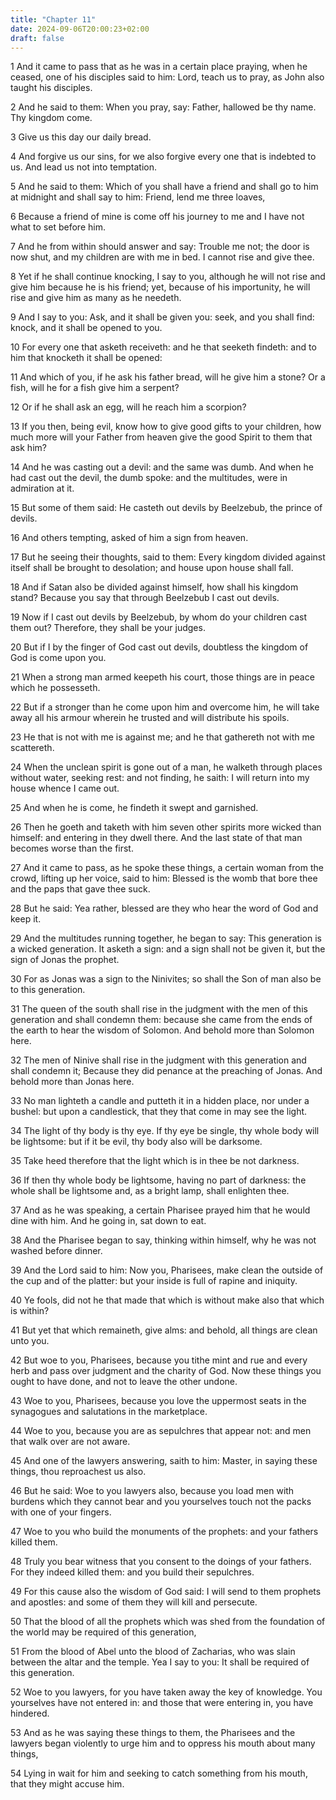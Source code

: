 ```yaml
---
title: "Chapter 11"
date: 2024-09-06T20:00:23+02:00
draft: false
---
```



1 And it came to pass that as he was in a certain place praying, when he ceased, one of his disciples said to him: Lord, teach us to pray, as John also taught his disciples.

2 And he said to them: When you pray, say: Father, hallowed be thy name. Thy kingdom come.

3 Give us this day our daily bread.

4 And forgive us our sins, for we also forgive every one that is indebted to us. And lead us not into temptation.

5 And he said to them: Which of you shall have a friend and shall go to him at midnight and shall say to him: Friend, lend me three loaves,

6 Because a friend of mine is come off his journey to me and I have not what to set before him.

7 And he from within should answer and say: Trouble me not; the door is now shut, and my children are with me in bed. I cannot rise and give thee.

8 Yet if he shall continue knocking, I say to you, although he will not rise and give him because he is his friend; yet, because of his importunity, he will rise and give him as many as he needeth.

9 And I say to you: Ask, and it shall be given you: seek, and you shall find: knock, and it shall be opened to you.

10 For every one that asketh receiveth: and he that seeketh findeth: and to him that knocketh it shall be opened:

11 And which of you, if he ask his father bread, will he give him a stone? Or a fish, will he for a fish give him a serpent?

12 Or if he shall ask an egg, will he reach him a scorpion?

13 If you then, being evil, know how to give good gifts to your children, how much more will your Father from heaven give the good Spirit to them that ask him?

14 And he was casting out a devil: and the same was dumb. And when he had cast out the devil, the dumb spoke: and the multitudes, were in admiration at it.

15 But some of them said: He casteth out devils by Beelzebub, the prince of devils.

16 And others tempting, asked of him a sign from heaven.

17 But he seeing their thoughts, said to them: Every kingdom divided against itself shall be brought to desolation; and house upon house shall fall.

18 And if Satan also be divided against himself, how shall his kingdom stand? Because you say that through Beelzebub I cast out devils.

19 Now if I cast out devils by Beelzebub, by whom do your children cast them out? Therefore, they shall be your judges.

20 But if I by the finger of God cast out devils, doubtless the kingdom of God is come upon you.

21 When a strong man armed keepeth his court, those things are in peace which he possesseth.

22 But if a stronger than he come upon him and overcome him, he will take away all his armour wherein he trusted and will distribute his spoils.

23 He that is not with me is against me; and he that gathereth not with me scattereth.

24 When the unclean spirit is gone out of a man, he walketh through places without water, seeking rest: and not finding, he saith: I will return into my house whence I came out.

25 And when he is come, he findeth it swept and garnished.

26 Then he goeth and taketh with him seven other spirits more wicked than himself: and entering in they dwell there. And the last state of that man becomes worse than the first.

27 And it came to pass, as he spoke these things, a certain woman from the crowd, lifting up her voice, said to him: Blessed is the womb that bore thee and the paps that gave thee suck.

28 But he said: Yea rather, blessed are they who hear the word of God and keep it.

29 And the multitudes running together, he began to say: This generation is a wicked generation. It asketh a sign: and a sign shall not be given it, but the sign of Jonas the prophet.

30 For as Jonas was a sign to the Ninivites; so shall the Son of man also be to this generation.

31 The queen of the south shall rise in the judgment with the men of this generation and shall condemn them: because she came from the ends of the earth to hear the wisdom of Solomon. And behold more than Solomon here.

32 The men of Ninive shall rise in the judgment with this generation and shall condemn it; Because they did penance at the preaching of Jonas. And behold more than Jonas here.

33 No man lighteth a candle and putteth it in a hidden place, nor under a bushel: but upon a candlestick, that they that come in may see the light.

34 The light of thy body is thy eye. If thy eye be single, thy whole body will be lightsome: but if it be evil, thy body also will be darksome.

35 Take heed therefore that the light which is in thee be not darkness.

36 If then thy whole body be lightsome, having no part of darkness: the whole shall be lightsome and, as a bright lamp, shall enlighten thee.

37 And as he was speaking, a certain Pharisee prayed him that he would dine with him. And he going in, sat down to eat.

38 And the Pharisee began to say, thinking within himself, why he was not washed before dinner.

39 And the Lord said to him: Now you, Pharisees, make clean the outside of the cup and of the platter: but your inside is full of rapine and iniquity.

40 Ye fools, did not he that made that which is without make also that which is within?

41 But yet that which remaineth, give alms: and behold, all things are clean unto you.

42 But woe to you, Pharisees, because you tithe mint and rue and every herb and pass over judgment and the charity of God. Now these things you ought to have done, and not to leave the other undone.

43 Woe to you, Pharisees, because you love the uppermost seats in the synagogues and salutations in the marketplace.

44 Woe to you, because you are as sepulchres that appear not: and men that walk over are not aware.

45 And one of the lawyers answering, saith to him: Master, in saying these things, thou reproachest us also.

46 But he said: Woe to you lawyers also, because you load men with burdens which they cannot bear and you yourselves touch not the packs with one of your fingers.

47 Woe to you who build the monuments of the prophets: and your fathers killed them.

48 Truly you bear witness that you consent to the doings of your fathers. For they indeed killed them: and you build their sepulchres.

49 For this cause also the wisdom of God said: I will send to them prophets and apostles: and some of them they will kill and persecute.

50 That the blood of all the prophets which was shed from the foundation of the world may be required of this generation,

51 From the blood of Abel unto the blood of Zacharias, who was slain between the altar and the temple. Yea I say to you: It shall be required of this generation.

52 Woe to you lawyers, for you have taken away the key of knowledge. You yourselves have not entered in: and those that were entering in, you have hindered.

53 And as he was saying these things to them, the Pharisees and the lawyers began violently to urge him and to oppress his mouth about many things,

54 Lying in wait for him and seeking to catch something from his mouth, that they might accuse him.

